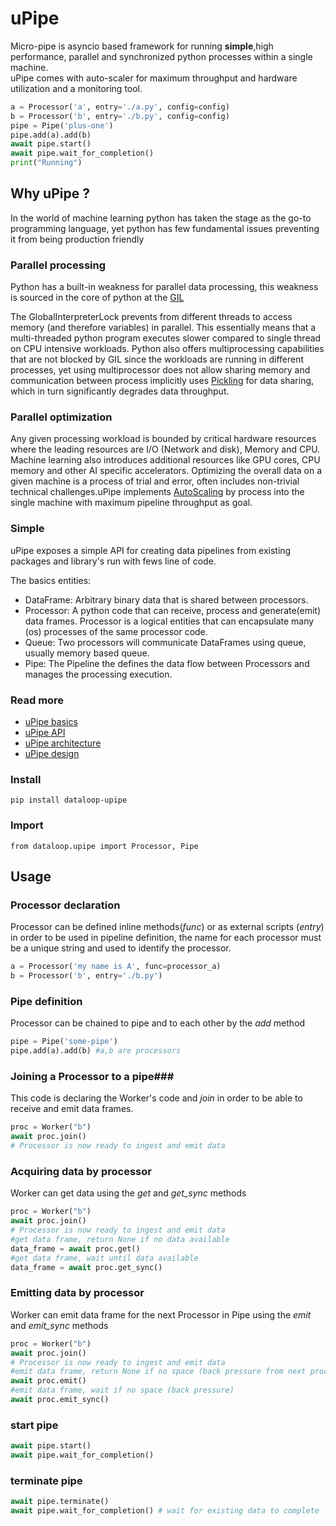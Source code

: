 # uPipe #

Micro-pipe is asyncio based framework for running **simple**,high performance, parallel and synchronized python
processes within a single machine.  
uPipe comes with auto-scaler for maximum throughput and hardware utilization and a monitoring tool.

```python
a = Processor('a', entry='./a.py', config=config)
b = Processor('b', entry='./b.py', config=config)
pipe = Pipe('plus-one')
pipe.add(a).add(b)
await pipe.start()
await pipe.wait_for_completion()
print("Running")
```

## Why uPipe ? ##

In the world of machine learning python has taken the stage as the go-to programming language, yet python has few
fundamental issues preventing it from being production friendly

### Parallel processing ###

Python has a built-in weakness for parallel data processing, this weakness is sourced in the core of python at
the [GIL](https://wiki.python.org/moin/GlobalInterpreterLock)

The GlobalInterpreterLock prevents from different threads to access memory (and therefore variables) in parallel. This
essentially means that a multi-threaded python program executes slower compared to single thread on CPU intensive
workloads. Python also offers multiprocessing capabilities that are not blocked by GIL since the workloads are running
in different processes, yet using multiprocessor does not allow sharing memory and communication between process
implicitly uses [Pickling](https://docs.python.org/3/library/pickle.html) for data sharing, which in turn significantly
degrades data throughput.

### Parallel optimization ###

Any given processing workload is bounded by critical hardware resources where the leading resources are I/O (Network and
disk), Memory and CPU. Machine learning also introduces additional resources like GPU cores, CPU memory and other AI
specific accelerators. Optimizing the overall data on a given machine is a process of trial and error, often includes
non-trivial technical challenges.uPipe implements [AutoScaling](https://en.wikipedia.org/wiki/Autoscaling) by process
into the single machine with maximum pipeline throughput as goal.

### Simple ###

uPipe exposes a simple API for creating data pipelines from existing packages and library's run with fews line of code.

The basics entities:

* DataFrame: Arbitrary binary data that is shared between processors.
* Processor: A python code that can receive, process and generate(emit) data frames. Processor is a logical entities
  that can encapsulate many (os) processes of the same processor code.
* Queue: Two processors will communicate DataFrames using queue, usually memory based queue.  
* Pipe: The Pipeline the defines the data flow between Processors and manages the processing execution.

### Read more ###

* [uPipe basics](docs/basics/basics.md)
* [uPipe API](docs/api/api.md)
* [uPipe architecture](docs/architecture/architecture.md)
* [uPipe design](docs/design/design.md)

### Install ###

```shell
pip install dataloop-upipe
```

### Import ###

    from dataloop.upipe import Processor, Pipe

## Usage ##

### Processor declaration ###

Processor can be defined inline methods(_func_) or as external scripts (_entry_) in order to be used in pipeline
definition, the name for each processor must be a unique string and used to identify the processor.

```python
a = Processor('my name is A', func=processor_a)
b = Processor('b', entry='./b.py')
```

### Pipe definition ###

Processor can be chained to pipe and to each other by the _add_ method
```python
pipe = Pipe('some-pipe') 
pipe.add(a).add(b) #a,b are processors 
```

### Joining a Processor to a pipe###

This code is declaring the Worker's code and _join_ in order to be able to receive and emit data frames.

```python
proc = Worker("b")
await proc.join()
# Processor is now ready to ingest and emit data 
```
### Acquiring data by processor ###

Worker can get data using the _get_  and _get_sync_ methods
```python
proc = Worker("b")
await proc.join()
# Processor is now ready to ingest and emit data 
#get data frame, return None if no data available 
data_frame = await proc.get()
#get data frame, wait until data available 
data_frame = await proc.get_sync()
```
### Emitting data by processor ###

Worker can emit data frame for the next Processor in Pipe using the _emit_  and _emit_sync_ methods
```python
proc = Worker("b")
await proc.join()
# Processor is now ready to ingest and emit data 
#emit data frame, return None if no space (back pressure from next processor) 
await proc.emit()
#emit data frame, wait if no space (back pressure) 
await proc.emit_sync()
```
### start pipe ###
```python
await pipe.start()
await pipe.wait_for_completion()
```
### terminate pipe ###
```python
await pipe.terminate()
await pipe.wait_for_completion() # wait for existing data to complete
```
